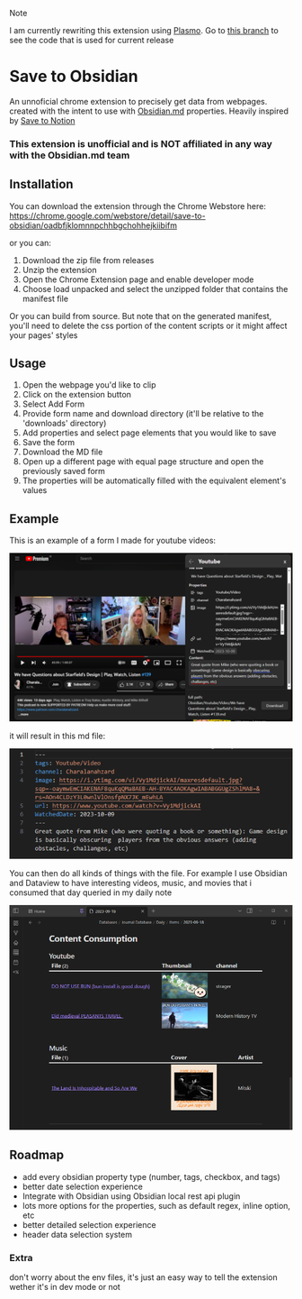> [!NOTE]  
> I am currently rewriting this extension using [Plasmo](https://www.plasmo.com/). Go to [this branch](https://github.com/peculiarnewbie/save-to-obsidian/tree/old-svelte) to see the code that is used for current release

# Save to Obsidian

An unnoficial chrome extension to precisely get data from webpages. created with the intent to use with [Obsidian.md](https://obsidian.md/) properties. Heavily inspired by [Save to Notion](https://chrome.google.com/webstore/detail/save-to-notion/ldmmifpegigmeammaeckplhnjbbpccmm)

### This extension is unofficial and is **NOT** affiliated in any way with the Obsidian.md team

## Installation

You can download the extension through the Chrome Webstore here:
https://chrome.google.com/webstore/detail/save-to-obsidian/oadbfjklomnnpchhbgchohhejkiibifm

or you can:

1. Download the zip file from releases
2. Unzip the extension
3. Open the Chrome Extension page and enable developer mode
4. Choose load unpacked and select the unzipped folder that contains the manifest file

Or you can build from source. But note that on the generated manifest, you'll need to delete the css portion of the content scripts or it might affect your pages' styles

## Usage

1. Open the webpage you'd like to clip
2. Click on the extension button
3. Select Add Form
4. Provide form name and download directory (it'll be relative to the 'downloads' directory)
5. Add properties and select page elements that you would like to save
6. Save the form
7. Download the MD file
8. Open up a different page with equal page structure and open the previously saved form
9. The properties will be automatically filled with the equivalent element's values

## Example

This is an example of a form I made for youtube videos:

![Youtube Page](./public/example/Youtube%20Page.png)

it will result in this md file:

![Youtube Result](./public/example/Youtube%20Result.png)

You can then do all kinds of things with the file. For example I use Obsidian and Dataview to have interesting videos, music, and movies that i consumed that day queried in my daily note

![Daily Note](./public/example/Daily%20Note.png)

## Roadmap

-   add every obsidian property type (number, tags, checkbox, and tags)
-   better date selection experience
-   Integrate with Obsidian using Obsidian local rest api plugin
-   lots more options for the properties, such as default regex, inline option, etc
-   better detailed selection experience
-   header data selection system

### Extra

don't worry about the env files, it's just an easy way to tell the extension wether it's in dev mode or not
